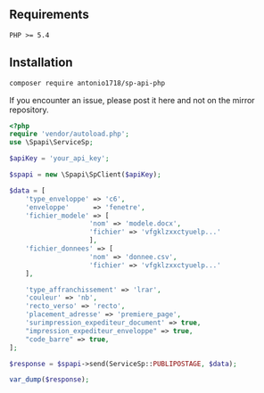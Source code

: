 [doc]: http://sandox-sp-api/?php#

## Requirements

`PHP >= 5.4`

## Installation

``` bash
composer require antonio1718/sp-api-php
```
If you encounter an issue, please post it here and not on the mirror repository.

````php
<?php
require 'vendor/autoload.php';
use \Spapi\ServiceSp;

$apiKey = 'your_api_key';

$spapi = new \Spapi\SpClient($apiKey);

$data = [
	'type_enveloppe' => 'c6',
	'enveloppe' 	 => 'fenetre',
	'fichier_modele' => [
					'nom' => 'modele.docx',
					'fichier' => 'vfgklzxxctyuelp...'
					],
	'fichier_donnees' => [
					'nom' => 'donnee.csv',
					'fichier' => 'vfgklzxxctyuelp...'
	],

	'type_affranchissement' => 'lrar',
	'couleur' => 'nb',
	'recto_verso' => 'recto',
	'placement_adresse' => 'premiere_page',
	'surimpression_expediteur_document' => true,
	"impression_expediteur_enveloppe" => true,
    "code_barre" => true,
];

$response = $spapi->send(ServiceSp::PUBLIPOSTAGE, $data);

var_dump($response);
````